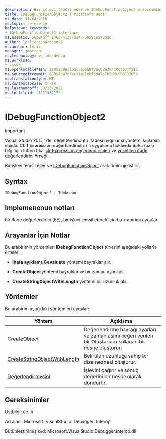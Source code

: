 ```yaml
---
description: Bir işlevi temsil eder ve IDebugFunctionObject arabirimini geliştirir.
title: IDebugFunctionObject2 | Microsoft Docs
ms.date: 11/04/2016
ms.topic: reference
helpviewer_keywords:
- IDebugFunctionObject2 interface
ms.assetid: 56b2fdff-146d-4138-a34c-59a9c65a3ddd
author: leslierichardson95
ms.author: lerich
manager: jmartens
ms.technology: vs-ide-debug
ms.workload:
- vssdk
ms.openlocfilehash: 110c2cde3a65c5e9aa9f06c08e384c8cc604f5ec
ms.sourcegitcommit: 68897da7d74c31ae1ebf5d47c7b5ddc9b108265b
ms.translationtype: MT
ms.contentlocale: tr-TR
ms.lasthandoff: 08/13/2021
ms.locfileid: "122138217"
---
```

# <a name="idebugfunctionobject2"></a>IDebugFunctionObject2
> [!IMPORTANT]
> Visual Studio 2015 ' de, değerlendiricileri ifadesi uygulama yöntemi kullanım dışıdır. CLR Expression değerlendiricileri 'ı uygulama hakkında daha fazla bilgi için lütfen bkz. [clr Expression değerlendiricileri](https://github.com/Microsoft/ConcordExtensibilitySamples/wiki/CLR-Expression-Evaluators) ve [yönetilen ifade değerlendirici örneği](https://github.com/Microsoft/ConcordExtensibilitySamples/wiki/Managed-Expression-Evaluator-Sample).

 Bir işlevi temsil eder ve [IDebugFunctionObject](../../../extensibility/debugger/reference/idebugfunctionobject.md) arabirimini geliştirir.

## <a name="syntax"></a>Syntax

```
IDebugFunctionObject2 : IUnknown
```

## <a name="notes-for-implementers"></a>Implemenonun notları
 bir ifade değerlendirici (EE), bir işlevi temsil etmek için bu arabirimi uygular.

## <a name="notes-for-callers"></a>Arayanlar İçin Notlar
 Bu arabirimin yöntemleri **IDebugFunctionObject** türlerini aşağıdaki yollarla erteler:

- **Ihata ayıklama Gevaluate** yöntemi bayraklar alır.

- **CreateObject** yöntemi bayraklar ve bir zaman aşımı alır.

- **CreateStringObjectWithLength** yöntemi bir uzunluk alır.

## <a name="methods"></a>Yöntemler
 Bu arabirim aşağıdaki yöntemleri uygular:

|Yöntem|Açıklama|
|------------|-----------------|
|[CreateObject](../../../extensibility/debugger/reference/idebugfunctionobject2-createobject.md)|Değerlendirme bayrağı ayarları ve zaman aşımı değeri verilen bir Oluşturucu kullanan bir nesne oluşturur.|
|[CreateStringObjectWithLength](../../../extensibility/debugger/reference/idebugfunctionobject2-createstringobjectwithlength.md)|Belirtilen uzunluğa sahip bir dize nesnesi oluşturur.|
|[Değerlendirmesini](../../../extensibility/debugger/reference/idebugfunctionobject2-evaluate.md)|İşlevini çağırır ve sonuç değerini bir nesne olarak döndürür.|

## <a name="requirements"></a>Gereksinimler
 Üstbilgi: ee. h

 Ad alanı: Microsoft. VisualStudio. Debugger. Interop

 Bütünleştirilmiş kod: Microsoft.VisualStudio.Debugger.Interop.dll
